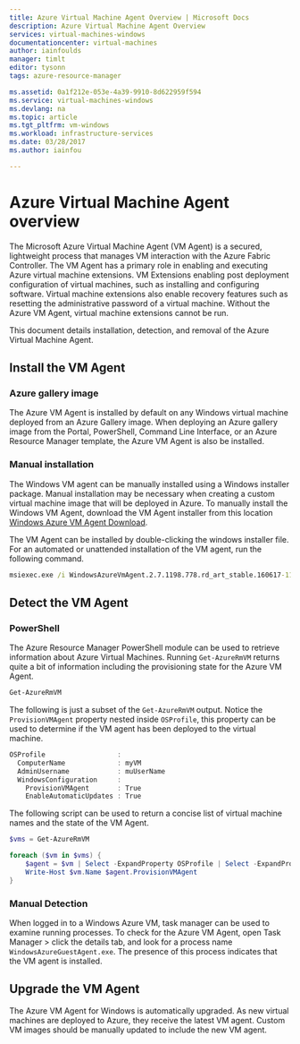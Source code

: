 ```yaml
---
title: Azure Virtual Machine Agent Overview | Microsoft Docs
description: Azure Virtual Machine Agent Overview
services: virtual-machines-windows
documentationcenter: virtual-machines
author: iainfoulds
manager: timlt
editor: tysonn
tags: azure-resource-manager

ms.assetid: 0a1f212e-053e-4a39-9910-8d622959f594
ms.service: virtual-machines-windows
ms.devlang: na
ms.topic: article
ms.tgt_pltfrm: vm-windows
ms.workload: infrastructure-services
ms.date: 03/28/2017
ms.author: iainfou

---
```

# Azure Virtual Machine Agent overview

The Microsoft Azure Virtual Machine Agent (VM Agent) is a secured, lightweight process that manages VM interaction with the Azure Fabric Controller. The VM Agent has a primary role in enabling and executing Azure virtual machine extensions. VM Extensions enabling post deployment configuration of virtual machines, such as installing and configuring software. Virtual machine extensions also enable recovery features such as resetting the administrative password of a virtual machine. Without the Azure VM Agent, virtual machine extensions cannot be run.

This document details installation, detection, and removal of the Azure Virtual Machine Agent.

## Install the VM Agent

### Azure gallery image

The Azure VM Agent is installed by default on any Windows virtual machine deployed from an Azure Gallery image. When deploying an Azure gallery image from the Portal, PowerShell, Command Line Interface, or an Azure Resource Manager template, the Azure VM Agent is also be installed. 

### Manual installation

The Windows VM agent can be manually installed using a Windows installer package. Manual installation may be necessary when creating a custom virtual machine image that will be deployed in Azure. To manually install the Windows VM Agent, download the VM Agent installer from this location [Windows Azure VM Agent Download](http://go.microsoft.com/fwlink/?LinkID=394789). 

The VM Agent can be installed by double-clicking the windows installer file. For an automated or unattended installation of the VM agent, run the following command.

```cmd
msiexec.exe /i WindowsAzureVmAgent.2.7.1198.778.rd_art_stable.160617-1120.fre /quiet
```

## Detect the VM Agent

### PowerShell

The Azure Resource Manager PowerShell module can be used to retrieve information about Azure Virtual Machines. Running `Get-AzureRmVM` returns quite a bit of information including the provisioning state for the Azure VM Agent.

```PowerShell
Get-AzureRmVM
```

The following is just a subset of the `Get-AzureRmVM` output. Notice the `ProvisionVMAgent` property nested inside `OSProfile`, this property can be used to determine if the VM agent has been deployed to the virtual machine.

```PowerShell
OSProfile                  :
  ComputerName             : myVM
  AdminUsername            : muUserName
  WindowsConfiguration     :
    ProvisionVMAgent       : True
    EnableAutomaticUpdates : True
```

The following script can be used to return a concise list of virtual machine names and the state of the VM Agent.

```PowerShell
$vms = Get-AzureRmVM

foreach ($vm in $vms) {
    $agent = $vm | Select -ExpandProperty OSProfile | Select -ExpandProperty Windowsconfiguration | Select ProvisionVMAgent
    Write-Host $vm.Name $agent.ProvisionVMAgent
}
```

### Manual Detection

When logged in to a Windows Azure VM, task manager can be used to examine running processes. To check for the Azure VM Agent, open Task Manager > click the details tab, and look for a process name `WindowsAzureGuestAgent.exe`. The presence of this process indicates that the VM agent is installed.

## Upgrade the VM Agent

The Azure VM Agent for Windows is automatically upgraded. As new virtual machines are deployed to Azure, they receive the latest VM agent. Custom VM images should be manually updated to include the new VM agent.